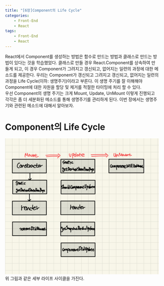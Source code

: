 ```yaml
---
title: "[6장]Component의 Life Cycle"
categories: 
    - Front-End
    - React
tags: 
    - Front-End
    - React
---
```

React에서 Component를 생성하는 방법은 함수로 만드는 방법과 클래스로 만드는 방법이 있다는 것을 학습했었다. 클래스로 만들 경우 React.Component를 상속하여 만들게 되고, 이 경우 Component가 그려지고 갱신되고, 없어지는 일련의 과정에 대한 메소드를 제공한다. 우리는 Component가 갱신되고 그려지고 갱신되고, 없어지는 일련의 과정을 Life Cycle(이하: 생명주기)이라고 부른다. 이 생명 주기를 잘 이해해야 Component에 대한 자원을 할당 및 제거를 적절한 타이밍에 처리 할 수 있다.<br>
우선 Component의 생명 주기는 크게 Mount, Update, UnMount 이렇게 진행되고 각각은 좀 더 세분화된 메소드를 통해 생명주기를 관리하게 된다. 이번 장에서는 생명주기와 관련된 메소드에 대해서 알아보자.

# Component의 Life Cycle
![img](/assets/images/react6/lifeCycle.jpeg)<br>
위 그림과 같은 세부 라이프 사이클을 가진다.